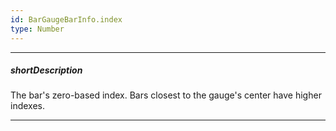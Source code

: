 ```yaml
---
id: BarGaugeBarInfo.index
type: Number
---
```

---
##### shortDescription
The bar's zero-based index. Bars closest to the gauge's center have higher indexes.

---
